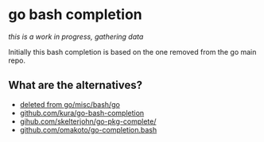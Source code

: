 # go bash completion

*this is a work in progress, gathering data*

Initially this bash completion is based on the one removed from the go main repo.

## What are the alternatives?
* [deleted from go/misc/bash/go](https://codereview.appspot.com/105470043/patch/40001/50002)
* [github.com/kura/go-bash-completion](https://github.com/kura/go-bash-completion/blob/master/etc/bash_completion.d/go)
* [gihub.com/skelterjohn/go-pkg-complete/](https://github.com/skelterjohn/go-pkg-complete/blob/master/go-pkg-complete.bash.inc)
* [github.com/omakoto/go-completion.bash](https://github.com/omakoto/go-completion.bash/blob/master/go-completion.bash)

